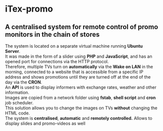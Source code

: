 # iTex-promo
## A centralised system for remote control of promo monitors in the chain of stores

The system is located on a separate virtual machine running **Ubuntu Server**. <br>
It was made in the form of a slider using **PHP** and **JavaScript**, and has an opened port for connections via the HTTP protocol. <br>
Therefore, multiple TVs turn on **automatically** via the **Wake on LAN** in the morning, connected to a website that is accessible from a specific IP address and shows promotions until they are turned off at the end of the day via the **CRON**. <br>
An **API** is used to display informers with exchange rates, weather and other information. <br>
Images are copied from a network folder using **fstab**, **shell script** and **cron** job scheduler. <br>
This solution allows you to change the images on TVs **without** changing the HTML code. <br>
The system is **centralised**, **automatic** and **remotely controlled.** Allows to display slides and promo-videos as well
